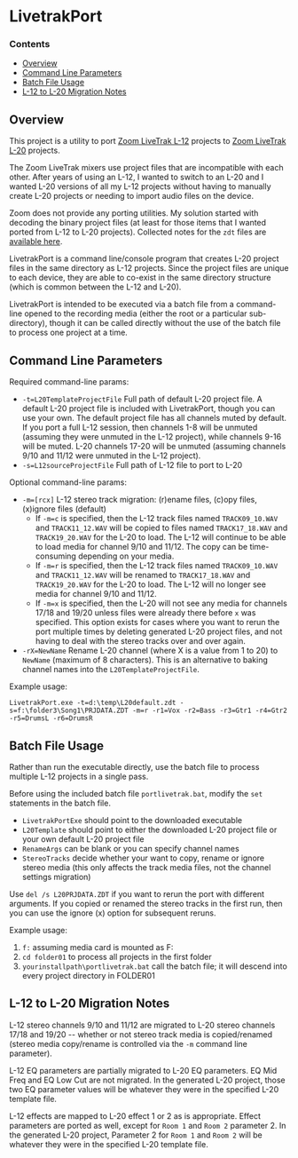 # LivetrakPort

### Contents
- [Overview](#overview)
- [Command Line Parameters](#command-line-parameters)
- [Batch File Usage](#batch-file-usage)
- [L-12 to L-20 Migration Notes](#l-12-to-l-20-migration-notes)

## Overview

This project is a utility to port [Zoom LiveTrak L-12](https://zoomcorp.com/en/us/digital-mixer-multi-track-recorders/digital-mixer-recorder/livetrak-l-12/) projects to [Zoom LiveTrak L-20](https://zoomcorp.com/en/us/digital-mixer-multi-track-recorders/digital-mixer-recorder/livetrak-l-20/) projects.  

The Zoom LiveTrak mixers use project files that are incompatible with each other. After years of using an L-12, I wanted to switch to an L-20 and I wanted L-20 versions of all my L-12 projects without having to manually create L-20 projects or needing to import audio files on the device.

Zoom does not provide any porting utilities.  My solution started with decoding the binary project files (at least for those items that I wanted ported from L-12 to L-20 projects).  Collected notes for the `zdt` files are [available here](zdt.md).

LivetrakPort is a command line/console program that creates L-20 project files in the same directory as L-12 projects.  Since the project files are unique to each device, they are able to co-exist in the same directory structure (which is common between the L-12 and L-20).

LivetrakPort is intended to be executed via a batch file from a command-line opened to the recording media (either the root or a particular sub-directory), though it can be called directly without the use of the batch file to process one project at a time.


## Command Line Parameters

Required command-line params:
- `-t=L20TemplateProjectFile` Full path of default L-20 project file.  A default L-20 project file is included with LivetrakPort, though you can use your own.  The default project file has all channels muted by default.  If you port a full L-12 session, then channels 1-8 will be unmuted (assuming they were unmuted in the L-12 project), while channels 9-16 will be muted.  L-20 channels 17-20 will be unmuted (assuming channels 9/10 and 11/12 were unmuted in the L-12 project).
- `-s=L12sourceProjectFile` Full path of L-12 file to port to L-20

Optional command-line params:
- `-m=[rcx]` L-12 stereo track migration: (r)ename files, (c)opy files, (x)ignore files (default)
  - If `-m=c` is specified, then the L-12 track files named `TRACK09_10.WAV` and `TRACK11_12.WAV` will be copied to files named `TRACK17_18.WAV` and `TRACK19_20.WAV` for the L-20 to load.  The L-12 will continue to be able to load media for channel 9/10 and 11/12.  The copy can be time-consuming depending on your media.
  - If `-m=r` is specified, then the L-12 track files named `TRACK09_10.WAV` and `TRACK11_12.WAV` will be renamed to `TRACK17_18.WAV` and `TRACK19_20.WAV` for the L-20 to load.  The L-12 will no longer see media for channel 9/10 and 11/12.
  - If `-m=x` is specified, then the L-20 will not see any media for channels 17/18 and 19/20 unless files were already there before `x` was specified.  This option exists for cases where you want to rerun the port multiple times by deleting generated L-20 project files, and not having to deal with the stereo tracks over and over again.
- `-rX=NewName` Rename L-20 channel (where X is a value from 1 to 20) to `NewName` (maximum of 8 characters).  This is an alternative to baking channel names into the `L20TemplateProjectFile`.

Example usage:

`LivetrakPort.exe -t=d:\temp\L20default.zdt -s=f:\folder3\Song1\PRJDATA.ZDT -m=r -r1=Vox -r2=Bass -r3=Gtr1 -r4=Gtr2 -r5=DrumsL -r6=DrumsR`

## Batch File Usage

Rather than run the executable directly, use the batch file to process multiple L-12 projects in a single pass.

Before using the included batch file `portlivetrak.bat`, modify the `set` statements in the batch file.

- `LivetrakPortExe` should point to the downloaded executable
- `L20Template` should point to either the downloaded L-20 project file or your own default L-20 project file
- `RenameArgs` can be blank or you can specify channel names
- `StereoTracks` decide whether your want to copy, rename or ignore stereo media (this only affects the track media files, not the channel settings migration)

Use `del /s L20PRJDATA.ZDT` if you want to rerun the port with different arguments.
If you copied or renamed the stereo tracks in the first run, then you can use the ignore (x) option for subsequent reruns.


Example usage:	
1. `f:` assuming media card is mounted as F:
2. `cd folder01` to process all projects in the first folder
3. `yourinstallpath\portlivetrak.bat` call the batch file; it will descend into every project directory in FOLDER01

## L-12 to L-20 Migration Notes

L-12 stereo channels 9/10 and 11/12 are migrated to L-20 stereo channels 17/18 and 19/20 -- whether or not stereo track media is copied/renamed (stereo media copy/rename is controlled via the `-m` command line parameter).

L-12 EQ parameters are partially migrated to L-20 EQ parameters.  EQ Mid Freq and EQ Low Cut are not migrated.  In the generated L-20 project, those two EQ parameter values will be whatever they were in the specified L-20 template file.

L-12 effects are mapped to L-20 effect 1 or 2 as is appropriate.  Effect parameters are ported as well, except for `Room 1` and `Room 2` parameter 2.  In the generated L-20 project, Parameter 2 for `Room 1` and `Room 2` will be whatever they were in the specified L-20 template file.
